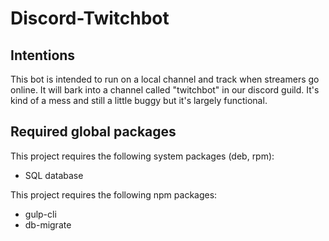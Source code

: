 # Discord-Twitchbot

## Intentions

This bot is intended to run on a local channel and track when streamers go online. It will bark into a channel called
"twitchbot" in our discord guild. It's kind of a mess and still a little buggy but it's largely functional.

## Required global packages

This project requires the following system packages (deb, rpm):

* SQL database

This project requires the following npm packages:

* gulp-cli
* db-migrate
